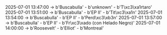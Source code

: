 2025-07-01 13:47:00 -> b'Buscabulla' - b'unknown' - b'T\xc3\xa1rtaro'
2025-07-01 13:51:00 -> b'Buscabulla' - b'EP II' - b'Tit\xc3\xa1n'
2025-07-01 13:54:00 -> b'Buscabulla' - b'EP II' - b'Perd\xc3\xb3n'
2025-07-01 13:57:00 -> b'Buscabulla' - b'EP II' - b'Fr\xc3\xado (con Helado Negro)'
2025-07-01 14:00:00 -> b'Roosevelt' - b'Elliot' - b'Montreal'
